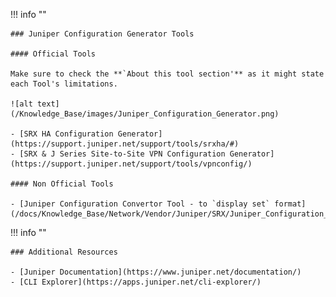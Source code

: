 !!! info ""

    ### Juniper Configuration Generator Tools

    #### Official Tools

    Make sure to check the **`About this tool section'** as it might state each Tool's limitations.
    
    ![alt text](/Knowledge_Base/images/Juniper_Configuration_Generator.png)

    - [SRX HA Configuration Generator](https://support.juniper.net/support/tools/srxha/#)
    - [SRX & J Series Site-to-Site VPN Configuration Generator](https://support.juniper.net/support/tools/vpnconfig/)

    #### Non Official Tools

    - [Juniper Configuration Convertor Tool - to `display set` format](/docs/Knowledge_Base/Network/Vendor/Juniper/SRX/Juniper_Configuration_Convertor_Display_set.md)

!!! info ""

    ### Additional Resources

    - [Juniper Documentation](https://www.juniper.net/documentation/)
    - [CLI Explorer](https://apps.juniper.net/cli-explorer/)

